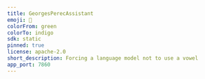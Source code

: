 ```yaml
---
title: GeorgesPerecAssistant
emoji: 👀
colorFrom: green
colorTo: indigo
sdk: static
pinned: true
license: apache-2.0
short_description: Forcing a language model not to use a vowel
app_port: 7860
---
```


